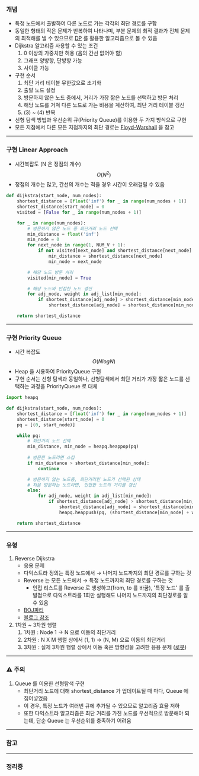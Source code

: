 ### 개념

* 특정 노드에서 출발하여 다른 노드로 가는 각각의 최단 경로를 구함
* 동일한 형태의 작은 문제가 반복하여 나타나며, 부분 문제의 최적 결과가 전체 문제의 최적해를 낼 수 있으므로 [DP](DP.md) 를 활용한 알고리즘으로 볼 수 있음
* Dijkstra 알고리즘 사용할 수 있는 조건
	1. 0 이상의 가중치만 허용 (음의 간선 없어야 함)
	2. 그래프 양방향, 단방향 가능
	3. 사이클 가능
* 구현 순서
	1. 최단 거리 테이블 무한값으로 초기화
	2. 출발 노드 설정
	3. 방문하지 않은 노드 중에서, 거리가 가장 짧은 노드를 선택하고 방문 처리
	4. 해당 노드를 거쳐 다른 노드로 가는 비용을 계산하여, 최단 거리 테이블 갱신
	5. (3) ~ (4) 반복
* 선형 탐색 방법과 우선순위 큐(Priority Queue)를 이용한 두 가지 방식으로 구현
* 모든 지점에서 다른 모든 지점까지의 최단 경로는 [Floyd-Warshall](Floyd-Warshall.md) 을 참고


---
### 구현 Linear Approach

* 시간복잡도 (N 은 정점의 개수) 
  $$O(N^2)$$
* 정점의 개수는 많고, 간선의 개수는 적을 경우 시간이 오래걸릴 수 있음	
```Python
def dijkstra(start_node, num_nodes):
	shortest_distance = [float('inf') for _ in range(num_nodes + 1)]
	shortest_distance[start_node] = 0
	visited = [False for _ in range(num_nodes + 1)]

	for _ in range(num_nodes):
		# 방문하지 않은 노드 중 최단거리 노드 선택
		min_distance = float('inf')
		min_node = 0
		for next_node in range(1, NUM_V + 1):
			if not visited[next_node] and shortest_distance[next_node] < min_distance:
				min_distance = shortest_distance[next_node]
				min_node = next_node

		# 해당 노드 방문 처리
		visited[min_node] = True

		# 해당 노드와 인접한 노드 갱신
		for adj_node, weight in adj_list[min_node]:
			if shortest_distance[adj_node] > shortest_distance[min_node] + weight:
				shortest_distance[adj_node] = shortest_distance[min_node] + weight

	return shortest_distance

```


---
### 구현 Priority Queue

* 시간 복잡도 $$O(NlogN)$$
* Heap 을 시용하여 PriorityQueue 구현
* 구현 순서는 선형 탐색과 동일하나, 선형탐색에서 최단 거리가 가장 짧은 노드를 선택하는 과정을 PriorityQueue 로 대체

```Python
import heapq

def dijkstra(start_node, num_nodes):
	shortest_distance = [float('inf') for _ in range(num_nodes + 1)]
	shortest_distance[start_node] = 0
	pq = [(0, start_node)]

	while pq:
		# 최단거리 노드 선택
		min_distance, min_node = heapq.heappop(pq)
		
		# 방문한 노드라면 스킵
		if min_distance > shortest_distance[min_node]:
			continue

		# 방문하지 않는 노드중, 최단거리인 노드가 선택된 상태
		# 처음 방문하는 노드라면, 인접한 노드의 거리를 갱신
		else:
			for adj_node, weight in adj_list[min_node]:
				if shortest_distance[adj_node] > shortest_distance[min_node] + weight:
					shortest_distance[adj_node] = shortest_distance[min_node] + weight
					heapq.heappush(pq, (shortest_distance[min_node] + weight, adj_node))

	return shortest_distance
```


---
### 유형

1. Reverse Dijkstra
	* 응용 문제
	* 다익스트라 정의는 특정 노드에서 → 나머지 노드까지의 최단 경로를 구하는 것
	* Reverse 는 모든 노드에서 → 특정 노드까지의 최단 경로를 구하는 것
		* 인접 리스트를 Reverse 로 생성하고(from, to 를 바꿈), '특정 노드' 를 출발점으로 다익스트라를 1회만 실행해도 나머지 노드까지의 최단경로를 알 수 있음
	* [BOJ파티](https://www.acmicpc.net/problem/1238)
	* [블로그 참조](https://chb2005.tistory.com/128)
3. 1차원 ~ 3차원 행렬
	1. 1차원  : Node 1 → N 으로 이동의 최단거리
	2. 2차원 : N X M 행렬 상에서 (1, 1) → (N, M) 으로 이동의 최단거리
	3. 3차원 : 실제 3차원 행렬 상에서 이동 혹은 방향성을 고려한 응용 문제 ([로봇](https://www.acmicpc.net/problem/1726))


---
### ⚠️ 주의

1. Queue 를 이용한 선형탐색 구현
	* 최단거리 노드에 대해 shortest_distance 가 업데이트될 때 마다, Queue 에 집어넣었음
	* 이 경우, 특정 노드가 여러번 큐에 추가될 수 있으므로 알고리즘 효율 저하
	* 또한 다익스트라 알고리즘은 최단 거리를 가진 노드를 우선적으로 방문해야 되는데, 단순 Queue 는 우선순위를 충족하기 어려움


---
### 참고


---
### 정리중